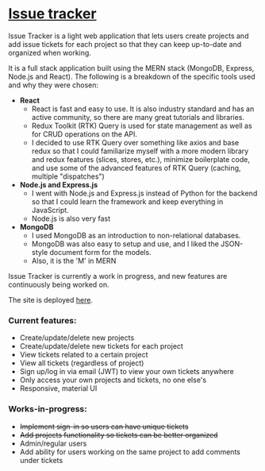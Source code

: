 
# [Issue tracker](https://issue-tracker-app-54p7.onrender.com/)

Issue Tracker is a light web application that lets users create projects and add issue tickets for each project so that they can keep up-to-date and organized when working.

It is a full stack application built using the MERN stack (MongoDB, Express, Node.js and React). The following is a breakdown of the specific tools used and why they were chosen:
- __React__
	- React is fast and easy to use. It is also industry standard and has an active community, so there are many great tutorials and libraries.  
	- Redux Toolkit (RTK) Query is used for state management as well as for CRUD operations on the API. 
	- I decided to use RTK Query over something like axios and base redux so that I could familiarize myself with a more modern library and redux features (slices, stores, etc.), minimize boilerplate code, and use some of the advanced features of RTK Query (caching, multiple "dispatches")
 - __Node.js and Express.js__
	 - I  went with Node.js and Express.js instead of Python for the backend so that I could learn the framework and keep everything in JavaScript.
	 - Node.js is also very fast
 - __MongoDB__
	 - I used MongoDB as an introduction to non-relational databases.
	 - MongoDB was also easy to setup and use, and I liked the JSON-style document form for the models.
	 - Also, it is the 'M' in MERN


Issue Tracker is currently a work in progress, and new features are continuously being worked on.

The site is deployed [here](https://issue-tracker-app-54p7.onrender.com/).

### Current features:
- Create/update/delete new projects
- Create/update/delete new tickets for each project
- View tickets related to a certain project
- View all tickets (regardless of project)
- Sign up/log in via email (JWT) to view your own tickets anywhere
- Only access your own projects and tickets, no one else's
- Responsive, material UI


### Works-in-progress:
- ~~Implement sign-in so users can have unique tickets~~
- ~~Add projects functionality so tickets can be better organized~~
- Admin/regular users
- Add ability for users working on the same project to add comments under tickets
